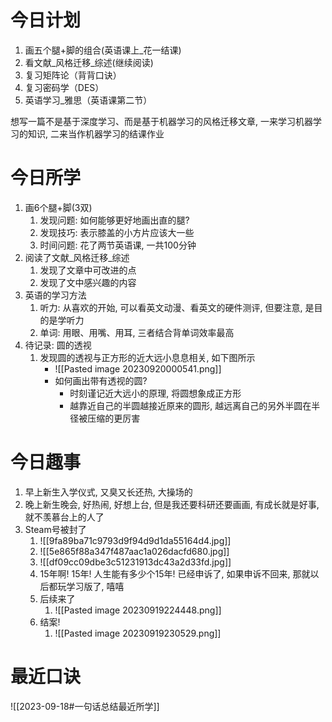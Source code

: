 # 今日计划
1. 画五个腿+脚的组合(英语课上_花一结课)
2. 看文献_风格迁移_综述(继续阅读)
3. 复习矩阵论（背背口诀）
4. 复习密码学（DES）
5. 英语学习_雅思（英语课第二节）


想写一篇不是基于深度学习、而是基于机器学习的风格迁移文章, 一来学习机器学习的知识, 二来当作机器学习的结课作业

# 今日所学

1. 画6个腿+脚(3双)
	1. 发现问题: 如何能够更好地画出直的腿? 
	2. 发现技巧: 表示膝盖的小方片应该大一些
	3. 时间问题: 花了两节英语课, 一共100分钟
2. 阅读了文献_风格迁移_综述
	1. 发现了文章中可改进的点
	2. 发现了文中感兴趣的内容
3. 英语的学习方法
	1. 听力: 从喜欢的开始, 可以看英文动漫、看英文的硬件测评, 但要注意, 是目的是学听力
	2. 单词: 用眼、用嘴、用耳, 三者结合背单词效率最高
4. 待记录: 圆的透视
	1. 发现圆的透视与正方形的近大远小息息相关, 如下图所示
		- ![[Pasted image 20230920000541.png]]
		- 如何画出带有透视的圆?
			- 时刻谨记近大远小的原理, 将圆想象成正方形
			- 越靠近自己的半圆越接近原来的圆形, 越远离自己的另外半圆在半径被压缩的更厉害

# 今日趣事

1. 早上新生入学仪式, 又臭又长还热, 大操场的
2. 晚上新生晚会, 好热闹, 好想上台, 但是我还要科研还要画画, 有成长就是好事, 就不羡慕台上的人了
3. Steam号被封了
	1. ![[9fa89ba71c9793d9f94d9d1da55164d4.jpg]]
	2. ![[5e865f88a347f487aac1a026dacfd680.jpg]]
	3. ![[df09cc09dbe3c51231913dc43a2d33fd.jpg]]
	4. 15年啊! 15年! 人生能有多少个15年! 已经申诉了, 如果申诉不回来, 那就以后都玩学习版了, 嘻嘻
	5. 后续来了
		1. ![[Pasted image 20230919224448.png]]
	6. 结案!
		1. ![[Pasted image 20230919230529.png]]

# 最近口诀

![[2023-09-18#一句话总结最近所学]]